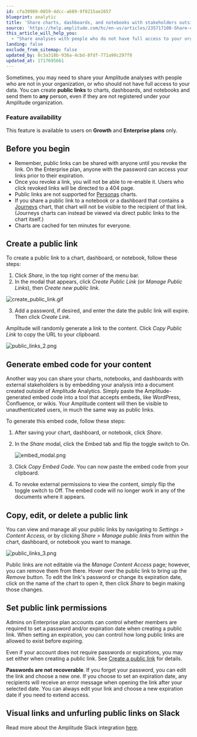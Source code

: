 ```yaml
---
id: cfa39989-0859-4dcc-a689-9f0215ae2657
blueprint: analytic
title: 'Share charts, dashboards, and notebooks with stakeholders outside your company'
source: 'https://help.amplitude.com/hc/en-us/articles/235717108-Share-charts-dashboards-and-notebooks-with-stakeholders-outside-your-company'
this_article_will_help_you:
  - "Share analyses with people who do not have full access to your organization's data"
landing: false
exclude_from_sitemap: false
updated_by: 0c3a318b-936a-4cbd-8fdf-771a90c297f0
updated_at: 1717695661
---
```

Sometimes, you may need to share your Amplitude analyses with people who are not in your organization, or who should not have full access to your data. You can create **public links** to charts, dashboards, and notebooks and send them to **any** person, even if they are not registered under your Amplitude organization.

### Feature availability

This feature is available to users on **Growth** and **Enterprise plans** only.

## Before you begin

* Remember, public links can be shared with anyone until you revoke the link. On the Enterprise plan, anyone with the password can access your links prior to their expiration.
* Once you revoke a link, you will not be able to re-enable it. Users who click revoked links will be directed to a 404 page.
* Public links are not supported for [Personas](/analytics/charts/compass/compass-aha-moment) charts.
* If you share a public link to a notebook or a dashboard that contains a [Journeys](/analytics/charts/journeys/journeys-understand-paths) chart, that chart will not be visible to the recipient of that link. (Journeys charts can instead be viewed via direct public links to the chart itself.)
* Charts are cached for ten minutes for everyone.

## Create a public link

To create a public link to a chart, dashboard, or notebook, follow these steps:

1. Click *Share*, in the top right corner of the menu bar.
2. In the modal that appears, click *Create Public Link* (or *Manage Public Links*), then *Create new public link*.

![create_public_link.gif](/output/img/analytics/create_public_link.gif)

3. Add a password, if desired, and enter the date the public link will expire. Then click *Create Link*.

Amplitude will randomly generate a link to the content. Click *Copy Public Link* to copy the URL to your clipboard.

![public_links_2.png](/output/img/analytics/public_links_2.png)

## Generate embed code for your content

Another way you can share your charts, notebooks, and dashboards with external stakeholders is by embedding your analysis into a document created outside of Amplitude Analytics. Simply paste the Amplitude-generated embed code into a tool that accepts embeds, like WordPress, Confluence, or wikis. Your Amplitude content will then be visible to unauthenticated users, in much the same way as public links.

To generate this embed code, follow these steps:

1. After saving your chart, dashboard, or notebook, click *Share*.
2. In the *Share* modal, click the Embed tab and flip the toggle switch to On.  
  
	![embed_modal.png](/output/img/analytics/embed_modal.png)

3. Click *Copy Embed Code*. You can now paste the embed code from your clipboard.
4. To revoke external permissions to view the content, simply flip the toggle switch to Off. The embed code will no longer work in any of the documents where it appears.

## Copy, edit, or delete a public link

You can view and manage all your public links by navigating to *Settings > Content Access,* or by clicking *Share > Manage public links* from within the chart, dashboard, or notebook you want to manage.

![public_links_3.png](/output/img/analytics/public_links_3.png)

Public links are not editable via the *Manage Content Access* page; however, you can remove them from there. Hover over the public link to bring up the *Remove* button. To edit the link's password or change its expiration date, click on the name of the chart to open it, then click *Share* to begin making those changes.

## Set public link permissions

Admins on Enterprise plan accounts can control whether members are required to set a password and/or expiration date when creating a public link. When setting an expiration, you can control how long public links are allowed to exist before expiring. 

Even if your account does not require passwords or expirations, you may set either when creating a public link. See [Create a public link](#create-a-public-link) for details.

**Passwords are not recoverable**. If you forget your password, you can edit the link and choose a new one. If you choose to set an expiration date, any recipients will receive an error message when opening the link after your selected date. You can always edit your link and choose a new expiration date if you need to extend access.

## Visual links and unfurling public links on Slack

Read more about the Amplitude Slack integration [here](/analytics/integrate-slack).